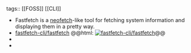 tags:: [[FOSS]] [[CLI]]

- Fastfetch is a [neofetch](https://github.com/dylanaraps/neofetch)-like tool for fetching system information and displaying them in a pretty way.
- [fastfetch-cli/fastfetch](https://github.com/fastfetch-cli/fastfetch)
  @@html: <a href="https://github.com/fastfetch-cli/fastfetch/"><img src="https://github-readme-stats-astronomer.vercel.app/api/pin/?username=fastfetch-cli&repo=fastfetch&theme=tokyonight" alt="fastfetch-cli/fastfetch"/></a>@@
-
-